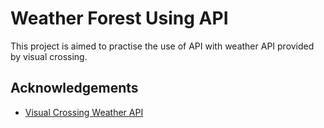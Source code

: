 # Weather Forest Using API

This project is aimed to practise the use of API with weather API provided by visual crossing.


## Acknowledgements

 - [Visual Crossing Weather API](https://www.visualcrossing.com/weather-api)

